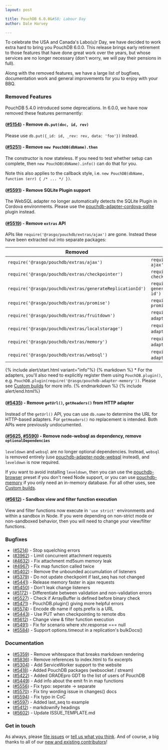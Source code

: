 ```yaml
---
layout: post

title: PouchDB 6.0.0&#58; Labour Day
author: Dale Harvey

---
```


To celebrate the USA and Canada's Labo(u)r Day, we have decided to work extra hard to bring
you PouchDB 6.0.0. This release brings early retirement to those features that have done great
work over the years, but whose services are no longer necessary (don't worry, we will pay
their pensions in full).

Along with the removed features, we have a large list of bugfixes, documentation
work and general improvements for you to enjoy with your BBQ.

### Removed Features

PouchDB 5.4.0 introduced some deprecations. In 6.0.0, we have now removed these
features permanently:

#### ([#5154](https://github.com/pouchdb/pouchdb/issues/5154)) - Remove `db.put(doc, id, rev)`

Please use `db.put({_id: id, _rev: rev, data: 'foo'})` instead.

#### ([#5251](https://github.com/pouchdb/pouchdb/issues/5251)) - Remove `new PouchDB(dbName).then`

The constructor is now stateless. If you need to test whether setup can complete,
then `new PouchDB(dbName).info()` can do that for you.

Note this also applies to the callback style, i.e. `new PouchDB(dbName, function (err) { /* ... */ })`.

#### ([#5591](https://github.com/pouchdb/pouchdb/pull/5519)) - Remove SQLite Plugin support

The WebSQL adapter no longer automatically detects the SQLite Plugin in Cordova environments.
Please use the [pouchdb-adapter-cordova-sqlite](https://github.com/nolanlawson/pouchdb-adapter-cordova-sqlite) plugin instead.

#### ([#5519](https://github.com/pouchdb/pouchdb/pull/5591)) - Remove `extras` API

APIs like `require('@rasgo/pouchdb/extras/ajax')` are gone. Instead these have been extracted out into 
separate packages:

<div class="table-responsive">
<table class="table">
  <thead>
  <tr>
    <th>Removed</th>
    <th>Use instead</th>
  </tr>
  </thead>
  <tbody>
  <tr>
    <td><code>require('@rasgo/pouchdb/extras/ajax')</code></td>
    <td><code>require('@rasgo/pouchdb-ajax')</code></td>
  </tr>
  <tr>
    <td><code>require('@rasgo/pouchdb/extras/checkpointer')</code></td>
    <td><code>require('@rasgo/pouchdb-checkpointer')</code></td>
  </tr>
  <tr>
    <td><code>require('@rasgo/pouchdb/extras/generateReplicationId')</code></td>
    <td><code>require('@rasgo/pouchdb-generate-replication-id')</code></td>
  </tr>
  <tr>
    <td><code>require('@rasgo/pouchdb/extras/promise')</code></td>
    <td><code>require('@rasgo/pouchdb-promise')</code></td>
  </tr>
  <tr>
    <td><code>require('@rasgo/pouchdb/extras/fruitdown')</code></td>
    <td><code>require('@rasgo/pouchdb-adapter-fruitdown')</code>*</td>
  </tr>
  <tr>
    <td><code>require('@rasgo/pouchdb/extras/localstorage')</code></td>
    <td><code>require('@rasgo/pouchdb-adapter-localstorage')</code>*</td>
  </tr>
  <tr>
    <td><code>require('@rasgo/pouchdb/extras/memory')</code></td>
    <td><code>require('@rasgo/pouchdb-adapter-memory')</code>*</td>
  </tr>
  <tr>
    <td><code>require('@rasgo/pouchdb/extras/websql')</code></td>
    <td><code>require('@rasgo/pouchdb-adapter-node-websql')</code>*</td>
  </tr>
  </tbody>
</table>
</div>

{% include alert/start.html variant="info"%}
{% markdown %}
\* For the adapters, you'll also need to explicitly register them using `PouchDB.plugin()`, e.g. `PouchDB.plugin(require('@rasgo/pouchdb-adapter-memory'))`. Please see [Custom builds](/custom.html) for more info.
{% endmarkdown %}
{% include alert/end.html%}

#### ([#5435](https://github.com/pouchdb/pouchdb/pull/5435)) - Remove `getUrl()`, `getHeaders()` from HTTP adapter

Instead of the `getUrl()` API, you can use `db.name` to determine the URL for HTTP-based adapters. For `getHeaders()`
no replacement is intended. Both APIs were previously undocumented.

#### ([#5625](https://github.com/pouchdb/pouchdb/pull/5625), [#5590](https://github.com/pouchdb/pouchdb/pull/5590)) - Remove node-websql as dependency, remove `optionalDependencies`

`leveldown` and `websql` are no longer optional dependencies. Instead, `websql` is removed entirely (use
[pouchdb-adapter-node-websql](https://www.npmjs.com/package/pouchdb-adapter-node-websql) instead), and `leveldown` is
now required.

If you want to avoid installing `leveldown`, then you can use the [pouchdb-browser](https://www.npmjs.com/package/pouchdb-browser) preset if you don't need Node support, or you can use [pouchdb-memory](https://www.npmjs.com/package/pouchdb-memory) if you only need an in-memory database. For all other uses, see [Custom builds](/custom.html).

#### ([#5612](https://github.com/pouchdb/pouchdb/pull/5612)) - Sandbox view and filter function execution

View and filter functions now execute in `'use strict'` environments and within a sandbox in Node. If you were depending on
non-strict mode or non-sandboxed behavior, then you will need to change your view/filter functions.

### Bugfixes

* ([#5214](https://github.com/pouchdb/pouchdb/issues/5214)) - Stop squelching errors
* ([#3962](https://github.com/pouchdb/pouchdb/issues/3962)) - Limit concurrent attachment requests
* ([#4632](https://github.com/pouchdb/pouchdb/issues/4632)) - Fix attachment md5sum memory leak
* ([#4967](https://github.com/pouchdb/pouchdb/issues/4967)) - Fix map function called twice
* ([#5402](https://github.com/pouchdb/pouchdb/issues/5402)) - Remove the unbounded accumulation of listeners
* ([#5379](https://github.com/pouchdb/pouchdb/issues/5379)) - Do not update checkpoint if last_seq has not changed
* ([#5441](https://github.com/pouchdb/pouchdb/issues/5441)) - Release memory faster in ajax requests
* ([#5450](https://github.com/pouchdb/pouchdb/issues/5450)) - Don't leak change listeners
* ([#5172](https://github.com/pouchdb/pouchdb/issues/5172)) - Differentiate between validation and non-validation errors
* ([#5527](https://github.com/pouchdb/pouchdb/issues/5527)) - Check if ArrayBuffer is defined before binary check
* ([#5471](https://github.com/pouchdb/pouchdb/issues/5471)) - PouchDB.plugin() giving more helpful errors
* ([#5574](https://github.com/pouchdb/pouchdb/issues/5574)) - Encode db name if opts.prefix is a URL
* ([#5443](https://github.com/pouchdb/pouchdb/issues/5443)) - Use PUT when checkpointing to remote dbs
* ([#5612](https://github.com/pouchdb/pouchdb/issues/5612)) - Change view & filter function execution
* ([#5491](https://github.com/pouchdb/pouchdb/issues/5491)) - Fix for scenario where xhr.response === null
* ([#5584](https://github.com/pouchdb/pouchdb/issues/5584)) - Support options.timeout in a replication's bulkDocs()


### Documentation

* ([#5359](https://github.com/pouchdb/pouchdb/pull/5359)) - Remove whitespace that breaks markdown rendering
* ([#5836](https://github.com/pouchdb/pouchdb/pull/5368)) - Remove references to index.html to fix excerpts
* ([#5304](https://github.com/pouchdb/pouchdb/pull/5304)) - Add ServiceWorker support to the website
* ([#5418](https://github.com/pouchdb/pouchdb/pull/5418)) - Added PouchDB packages (websocket / stream)
* ([#5422](https://github.com/pouchdb/pouchdb/pull/5422)) - Added GRADEpro GDT to the list of users of PouchDB
* ([#5449](https://github.com/pouchdb/pouchdb/pull/5449)) - Add info about the emit fn in map functions
* ([#5556](https://github.com/pouchdb/pouchdb/pull/5556)) - Fix typo: seperate -> separate
* ([#5570](https://github.com/pouchdb/pouchdb/pull/5570)) - Fix tiny wording issue in changes() docs
* ([#5594](https://github.com/pouchdb/pouchdb/pull/5594)) - Fix typo in CoC
* ([#5597](https://github.com/pouchdb/pouchdb/pull/5597)) - Added last_seq to example
* ([#5412](https://github.com/pouchdb/pouchdb/pull/5412)) - markdownify headings
* ([#5602](https://github.com/pouchdb/pouchdb/pull/5602)) - Update ISSUE_TEMPLATE.md


### Get in touch

As always, please [file issues](https://github.com/pouchdb/pouchdb/issues) or [tell us what you think](https://github.com/pouchdb/pouchdb/blob/master/CONTRIBUTING.md#get-in-touch). And of course, a big thanks to all of our [new and existing contributors](https://github.com/pouchdb/pouchdb/graphs/contributors)!

